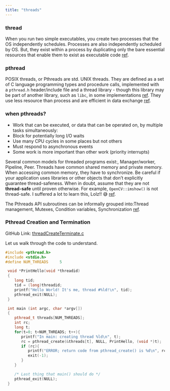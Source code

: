 ```yaml
---
title: "threads"
---
```


### thread
When you run two simple executables, you create two processes that the OS independently schedules. Processes are also independently scheduled by OS. But,  they exist within a process by duplicating only the bare essential resources that enable them to exist as executable code [ref](https://hpc-tutorials.llnl.gov/posix/what_is_a_thread/).

### pthread
POSIX threads, or Pthreads are std. UNIX threads. They are defined as a set of C language programming types and procedure calls, implemented with a `pthread.h` header/include file and a thread library - though this library may be part of another library, such as `libc`, in some implementations [ref](https://hpc-tutorials.llnl.gov/posix/what_are_pthreads/). They use less resource than process and  are efficient in data exchange [ref](https://hpc-tutorials.llnl.gov/posix/why_pthreads/).


### when pthreads?
-   Work that can be executed, or data that can be operated on, by multiple tasks simultaneously:
-   Block for potentially long I/O waits
-   Use many CPU cycles in some places but not others
-   Must respond to asynchronous events
-   Some work is more important than other work (priority interrupts)

Several common models for threaded programs exist:, Manager/worker, Pipeline, Peer. Threads have common shared memory and private memory. When accessing common memory, they have to synchronize. Be careful if your application uses libraries or other objects that don’t explicitly guarantee thread-safeness. When in doubt, assume that they are not **thread-safe** until proven otherwise. For example, `OpenCV::imshow()` is not thread-safe. I suffered a lot to learn this, Lolz!! 😅 [ref](https://hpc-tutorials.llnl.gov/posix/designing_threaded_programs/).


The Pthreads API subroutines can be informally grouped into:Thread management, Mutexes, Condition variables, Synchronization [ref](https://hpc-tutorials.llnl.gov/posix/pthreads_api/).


### Pthread Creation and Termination

GitHub Link: [threadCreateTerminate.c](threadCreateTerminate)

Let us walk through the code to understand.

```C++
#include <pthread.h>
#include <stdio.h>
#define NUM_THREADS     5

 void *PrintHello(void *threadid)
 {
    long tid;
    tid = (long)threadid;
    printf("Hello World! It's me, thread #%ld!\n", tid);
    pthread_exit(NULL);
 }

 int main (int argc, char *argv[])
 {
    pthread_t threads[NUM_THREADS];
    int rc;
    long t;
    for(t=0; t<NUM_THREADS; t++){
       printf("In main: creating thread %ld\n", t);
       rc = pthread_create(&threads[t], NULL, PrintHello, (void *)t);
       if (rc){
          printf("ERROR; return code from pthread_create() is %d\n", rc);
          exit(-1);
       }
    }

    /* Last thing that main() should do */
    pthread_exit(NULL);
 }
```





















<script defer src="https://cdn.commento.io/js/commento.js"></script>
<div id="commento"></div>